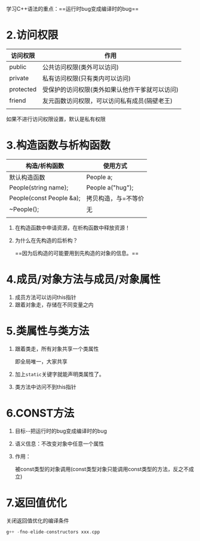 

学习C++语法的重点：==运行时bug变成编译时的bug==

# 2.访问权限

| 访问权限  | 作用                                           |
| --------- | ---------------------------------------------- |
| public    | 公共访问权限(类外可以访问)                     |
| private   | 私有访问权限(只有类内可以访问)                 |
| protected | 受保护的访问权限(类外如果认他作干爹就可以访问) |
| friend    | 友元函数访问权限，可以访问私有成员(隔壁老王)   |
|           |                                                |

如果不进行访问权限设置，默认是私有权限







# 3.构造函数与析构函数

| 构造/析构函数            | 使用方式            |
| ------------------------ | ------------------- |
| 默认构造函数             | People a;           |
| People(string name);     | People a("hug");    |
| People(const People &a); | 拷贝构造，与=不等价 |
| ~People();               | 无                  |
|                          |                     |

1. 在构造函数中申请资源，在析构函数中释放资源！

2. 为什么在先构造的后析构？

   ==因为后构造的可能要用到先构造的对象的信息。==

# 4.成员/对象方法与成员/对象属性

1. 成员方法可以访问this指针
2. 跟着对象走，存储在不同变量之内





# 5.类属性与类方法

1. 跟着类走，所有对象共享一个类属性

   即全局唯一，大家共享

2. 加上`static`关键字就能声明类属性了。

3. 类方法中访问不到this指针





# 6.CONST方法

1. 目标--把运行时的bug变成编译时的bug

2. 语义信息：不改变对象中任意一个属性

3. 作用：

   被const类型的对象调用(const类型对象只能调用const类型的方法，反之不成立)

   







# 7.返回值优化

关闭返回值优化的编译条件

```c++
g++ -fno-elide-constructors xxx.cpp
```

